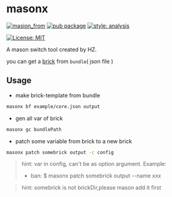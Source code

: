 # masonx

[![masion_from][actions_badge]][actions_link]  [![pub package][pub_badge]][pub_link]
[![style: analysis][analysis_badge]][analysis_link]

[![License: MIT][license_badge]][license_link]

A mason switch tool created by HZ.

you can get a [brick](https://github.**com**/felangel/mason) from `bundle`( json file )

<!-- [coverage_link]: coverage/report/index.html -->
<!-- [coverage_badge]: coverage_badge.svg -->
[coverage_badge]: https://github.com/RomanticEra/masonx/actions/workflows/main.yaml/coverage_badge.svg
[license_badge]: https://img.shields.io/badge/license-MIT-blue.svg
[license_link]: https://opensource.org/licenses/MIT
[analysis_badge]: https://img.shields.io/badge/style-romantic__analysis-purple
[analysis_link]: https://github.com/RomanticEra/romantic_analysis
[actions_badge]: https://github.com/RomanticEra/masonx/actions/workflows/main.yaml/badge.svg
[actions_link]: https://github.com/RomanticEra/masonx/actions/workflows/main.yaml
[pub_badge]:https://img.shields.io/pub/v/masonx.svg
[pub_link]:https://pub.dartlang.org/packages/masonx

## Usage
* make brick-template from bundle
```sh
masonx bf example/core.json output
```
* gen all var of brick
```sh
masonx gc bundlePath
```
* patch some variable from brick to a new brick
```sh
masonx patch somebrick output -c config
```
> hint: var in config, can't be as option argument. Example:
> + ban:
> $ masonx patch somebrick output --name xxx

> hint: somebrick is not brickDir,please mason add it first
